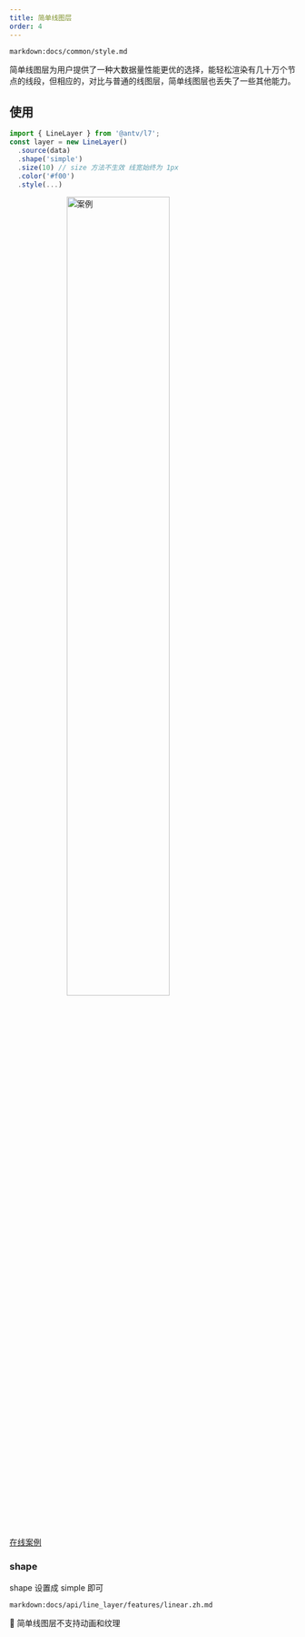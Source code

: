 ```yaml
---
title: 简单线图层
order: 4
---
```

`markdown:docs/common/style.md`

简单线图层为用户提供了一种大数据量性能更优的选择，能轻松渲染有几十万个节点的线段，但相应的，对比与普通的线图层，简单线图层也丢失了一些其他能力。

## 使用

```javascript
import { LineLayer } from '@antv/l7';
const layer = new LineLayer()
  .source(data)
  .shape('simple')
  .size(10) // size 方法不生效 线宽始终为 1px
  .color('#f00')
  .style(...)

```

<img width="60%" style="display: block;margin: 0 auto;" alt="案例" src='https://gw.alipayobjects.com/mdn/rms_816329/afts/img/A*HulgSKEJAKMAAAAAAAAAAAAAARQnAQ'>

[在线案例](/zh/examples/gallery/animate#grid)

### shape

shape 设置成 simple 即可

`markdown:docs/api/line_layer/features/linear.zh.md`

🌟 简单线图层不支持动画和纹理

